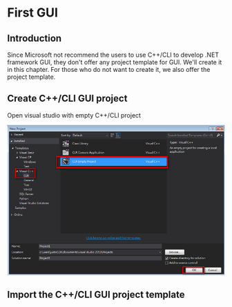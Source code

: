 # First GUI
[Chocolately]: https://chocolatey.org/
## Introduction

Since Microsoft not recommend the users to use C++/CLI to develop .NET framework GUI, they
don't offer any project template for GUI. We'll create it in this chapter. For those who do
not want to create it, we also offer the project template.

## Create C++/CLI GUI project

Open visual studio with empty C++/CLI project

![alt text](/doc/Ch1/img/1-2-1.jpg)

## Import the C++/CLI GUI project template

